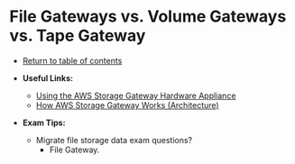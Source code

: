 # File Gateways vs. Volume Gateways vs. Tape Gateway

* [Return to table of contents](../../../README.md)

* **Useful Links:**
  * [Using the AWS Storage Gateway Hardware Appliance](https://docs.aws.amazon.com/storagegateway/latest/userguide/HardwareAppliance.html)
  * [How AWS Storage Gateway Works (Architecture)](https://docs.aws.amazon.com/storagegateway/latest/userguide/StorageGatewayConcepts.html)

* **Exam Tips:**
  * Migrate file storage data exam questions?
    * File Gateway.
